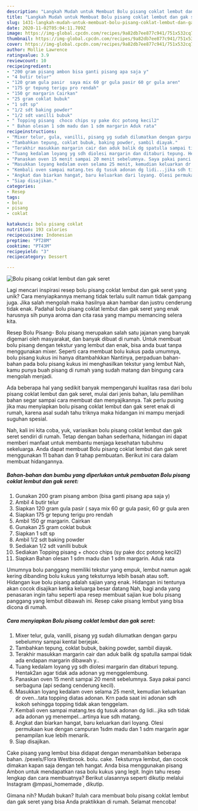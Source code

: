 ```yaml
---
description: "Langkah Mudah untuk Membuat Bolu pisang coklat lembut dan gak seret, Sempurna"
title: "Langkah Mudah untuk Membuat Bolu pisang coklat lembut dan gak seret, Sempurna"
slug: 1431-langkah-mudah-untuk-membuat-bolu-pisang-coklat-lembut-dan-gak-seret-sempurna
date: 2020-11-02T05:04:11.709Z
image: https://img-global.cpcdn.com/recipes/9a82db7ee877c941/751x532cq70/bolu-pisang-coklat-lembut-dan-gak-seret-foto-resep-utama.jpg
thumbnail: https://img-global.cpcdn.com/recipes/9a82db7ee877c941/751x532cq70/bolu-pisang-coklat-lembut-dan-gak-seret-foto-resep-utama.jpg
cover: https://img-global.cpcdn.com/recipes/9a82db7ee877c941/751x532cq70/bolu-pisang-coklat-lembut-dan-gak-seret-foto-resep-utama.jpg
author: Mollie Lawrence
ratingvalue: 3.9
reviewcount: 10
recipeingredient:
- "200 gram pisang ambon bisa ganti pisang apa saja y"
- "4 butir telur"
- "120 gram gula pasir  saya mix 60 gr gula pasir 60 gr gula aren"
- "175 gr tepung terigu pro rendah"
- "150 gr margarin Cairkan"
- "25 gram coklat bubuk"
- "1 sdt sp"
- "1/2 sdt baking powder"
- "1/2 sdt vanilli bubuk"
- " Topping pisang  choco chips sy pake dcc potong kecil2"
- " Bahan olesan 1 sdm madu dan 1 sdm margarin Aduk rata"
recipeinstructions:
- "Mixer telur, gula, vanilli, pisang yg sudah dilumatkan dengan garpu sebelumny sampai kental berjejak."
- "Tambahkan tepung, coklat bubuk, baking powder, sambil diayak."
- "Terakhir masukkan margarin cair dan aduk balik dg spatulla sampai tidak ada endapan margarin dibawah y.."
- "Tuang kedalam loyang yg sdh diolesi margarin dan ditaburi tepung. Hentak2an agar tidak ada adonan yg menggelembung."
- "Panaskan oven 15 menit sampai 20 menit sebelumnya. Saya pakai panci serbaguna (api sedang cenderung kecil)."
- "Masukkan loyang kedalam oven selama 25 menit, kemudian keluarkan dr oven...tata topping diatas adonan. Krn pada saat ini adonan sdh kokoh sehingga topping tidak akan tenggelam."
- "Kembali oven sampai matang.tes dg tusuk adonan dg lidi...jika sdh tidak ada adonan yg menempel...artinya kue sdh matang."
- "Angkat dan biarkan hangat, baru keluarkan dari loyang. Olesi permukaan kue dengan campuran 1sdm madu dan 1 sdm margarin agar penampilan kue lebih menarik."
- "Siap disajikan."
categories:
- Resep
tags:
- bolu
- pisang
- coklat

katakunci: bolu pisang coklat 
nutrition: 193 calories
recipecuisine: Indonesian
preptime: "PT28M"
cooktime: "PT43M"
recipeyield: "3"
recipecategory: Dessert

---
```



![Bolu pisang coklat lembut dan gak seret](https://img-global.cpcdn.com/recipes/9a82db7ee877c941/751x532cq70/bolu-pisang-coklat-lembut-dan-gak-seret-foto-resep-utama.jpg)

Lagi mencari inspirasi resep bolu pisang coklat lembut dan gak seret yang unik? Cara menyiapkannya memang tidak terlalu sulit namun tidak gampang juga. Jika salah mengolah maka hasilnya akan hambar dan justru cenderung tidak enak. Padahal bolu pisang coklat lembut dan gak seret yang enak harusnya sih punya aroma dan cita rasa yang mampu memancing selera kita.

Resep Bolu Pisang- Bolu pisang merupakan salah satu jajanan yang banyak digemari oleh masyarakat, dan banyak dibuat di rumah. Untuk membuat bolu pisang dengan tekstur yang lembut dan enak, bisa anda buat tanpa menggunakan mixer. Seperti cara membuat bolu kukus pada umumnya, bolu pisang kukus ini hanya ditambahkkan Nantinya, perpaduan bahan-bahan pada bolu pisang kukus ini menghasilkan tekstur yang lembut Nah, kamu punya buah pisang di rumah yang sudah matang dan bingung cara mengolah menjadi.

Ada beberapa hal yang sedikit banyak mempengaruhi kualitas rasa dari bolu pisang coklat lembut dan gak seret, mulai dari jenis bahan, lalu pemilihan bahan segar sampai cara membuat dan menyajikannya. Tak perlu pusing jika mau menyiapkan bolu pisang coklat lembut dan gak seret enak di rumah, karena asal sudah tahu triknya maka hidangan ini mampu menjadi suguhan spesial.


Nah, kali ini kita coba, yuk, variasikan bolu pisang coklat lembut dan gak seret sendiri di rumah. Tetap dengan bahan sederhana, hidangan ini dapat memberi manfaat untuk membantu menjaga kesehatan tubuhmu sekeluarga. Anda dapat membuat Bolu pisang coklat lembut dan gak seret menggunakan 11 bahan dan 9 tahap pembuatan. Berikut ini cara dalam membuat hidangannya.

<!--inarticleads1-->

##### Bahan-bahan dan bumbu yang diperlukan untuk pembuatan Bolu pisang coklat lembut dan gak seret:

1. Gunakan 200 gram pisang ambon (bisa ganti pisang apa saja y)
1. Ambil 4 butir telur
1. Siapkan 120 gram gula pasir ( saya mix 60 gr gula pasir, 60 gr gula aren
1. Siapkan 175 gr tepung terigu pro rendah
1. Ambil 150 gr margarin. Cairkan
1. Gunakan 25 gram coklat bubuk
1. Siapkan 1 sdt sp
1. Ambil 1/2 sdt baking powder
1. Sediakan 1/2 sdt vanilli bubuk
1. Sediakan  Topping pisang + choco chips (sy pake dcc potong kecil2)
1. Siapkan  Bahan olesan 1 sdm madu dan 1 sdm margarin. Aduk rata


Umumnya bolu panggang memiliki tekstur yang empuk, lembut namun agak kering dibanding bolu kukus yang teksturnya lebih basah atau soft. Hidangan kue bolu pisang adalah sajian yang enak. Hidangan ini tentunya akan cocok disajikan ketika keluarga besar datang Nah, bagi anda yang penasaran ingin tahu seperti apa resep membuat sajian kue bolu pisang panggang yang lembut dibawah ini. Resep cake pisang lembut yang bisa dicona di rumah. 

<!--inarticleads2-->

##### Cara menyiapkan Bolu pisang coklat lembut dan gak seret:

1. Mixer telur, gula, vanilli, pisang yg sudah dilumatkan dengan garpu sebelumny sampai kental berjejak.
1. Tambahkan tepung, coklat bubuk, baking powder, sambil diayak.
1. Terakhir masukkan margarin cair dan aduk balik dg spatulla sampai tidak ada endapan margarin dibawah y..
1. Tuang kedalam loyang yg sdh diolesi margarin dan ditaburi tepung. Hentak2an agar tidak ada adonan yg menggelembung.
1. Panaskan oven 15 menit sampai 20 menit sebelumnya. Saya pakai panci serbaguna (api sedang cenderung kecil).
1. Masukkan loyang kedalam oven selama 25 menit, kemudian keluarkan dr oven...tata topping diatas adonan. Krn pada saat ini adonan sdh kokoh sehingga topping tidak akan tenggelam.
1. Kembali oven sampai matang.tes dg tusuk adonan dg lidi...jika sdh tidak ada adonan yg menempel...artinya kue sdh matang.
1. Angkat dan biarkan hangat, baru keluarkan dari loyang. Olesi permukaan kue dengan campuran 1sdm madu dan 1 sdm margarin agar penampilan kue lebih menarik.
1. Siap disajikan.


Cake pisang yang lembut bisa didapat dengan menambahkan beberapa bahan. /pexels/Flora Westbrook. bolu. cake. Teksturnya lembut, dan cocok dimakan kapan saja dengan teh hangat. Anda bisa menggunakan pisang Ambon untuk mendapatkan rasa bolu kukus yang legit. Ingin tahu resep lengkap dan cara membuatnya? Berikut ulasannya seperti dikutip melalui Instagram @mpasi_homemade , dikutip. 

Gimana nih? Mudah bukan? Itulah cara membuat bolu pisang coklat lembut dan gak seret yang bisa Anda praktikkan di rumah. Selamat mencoba!
